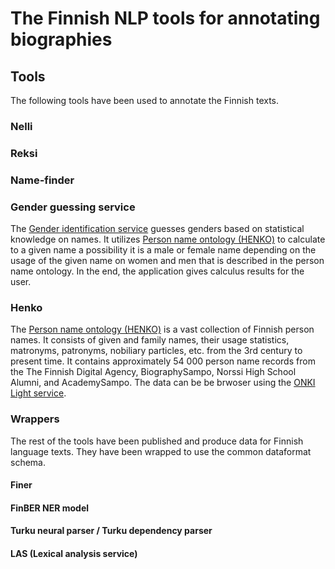 # The Finnish NLP tools for annotating biographies

## Tools

The following tools have been used to annotate the Finnish texts.

### Nelli

### Reksi

### Name-finder

### Gender guessing service

The [Gender identification service](https://github.com/SemanticComputing/gender-guessing-service) guesses genders based on statistical knowledge on names. It utilizes [Person name ontology (HENKO)](https://version.aalto.fi/gitlab/seco/suomen-henkilonimisto) to calculate to a given name a possibility it is a male or female name depending on the usage of the given name on women and men that is described in the person name ontology. In the end, the application gives calculus results for the user.

### Henko

The [Person name ontology (HENKO)](https://version.aalto.fi/gitlab/seco/suomen-henkilonimisto) is a vast collection of Finnish person names. It consists of given and family names, their usage statistics, matronyms, patronyms, nobiliary particles, etc. from the 3rd century to present time. It contains approximately 54 000 person name records from the The Finnish Digital Agency, BiographySampo, Norssi High School Alumni, and AcademySampo. The data can be be brwoser using the [ONKI Light service](light.onki.fi/henko/).

### Wrappers

The rest of the tools have been published and produce data for Finnish language texts. They have been wrapped to use the common dataformat schema.

#### Finer

#### FinBER NER model

#### Turku neural parser / Turku dependency parser

#### LAS (Lexical analysis service)
